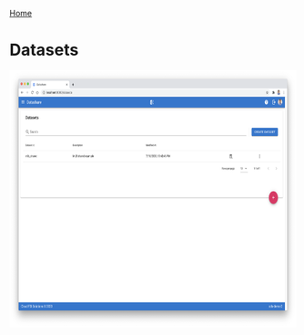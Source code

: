 [Home](./README.md)

# Datasets

<p align="center">
  <img src="./assets/datashare_list_ui.png" alt="Datashare List UI" height="450"/>
</p>